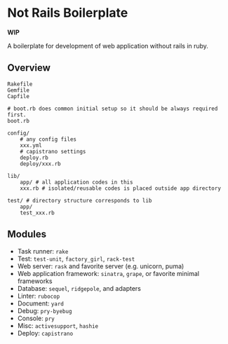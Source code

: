 # Not Rails Boilerplate

**WIP**

A boilerplate for development of web application without rails in ruby.

## Overview

```
Rakefile
Gemfile
Capfile

# boot.rb does common initial setup so it should be always required first.
boot.rb

config/
    # any config files
    xxx.yml
    # capistrano settings
    deploy.rb
    deploy/xxx.rb

lib/
    app/ # all application codes in this
    xxx.rb # isolated/reusable codes is placed outside app directory

test/ # directory structure corresponds to lib
    app/
    test_xxx.rb
```

## Modules

* Task runner: `rake`
* Test: `test-unit`, `factory_girl`, `rack-test`
* Web server: `rask` and favorite server (e.g. unicorn, puma)
* Web application framework: `sinatra`, `grape`, or favorite minimal frameworks
* Database: `sequel`, `ridgepole`, and adapters
* Linter: `rubocop`
* Document: `yard`
* Debug: `pry-byebug`
* Console: `pry`
* Misc: `activesupport`, `hashie`
* Deploy: `capistrano`
